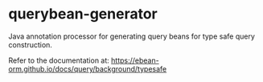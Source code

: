 # querybean-generator
Java annotation processor for generating query beans for type safe query construction.

Refer to the documentation at: https://ebean-orm.github.io/docs/query/background/typesafe
